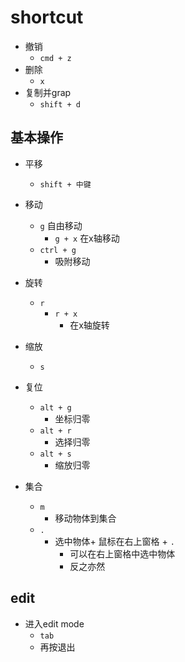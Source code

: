 # shortcut
+ 撤销
    + `cmd + z`
+ 删除
    + `x`
+ 复制并grap
    + `shift + d`

## 基本操作

+ 平移
    + `shift + 中键`

+ 移动
    + `g` 自由移动
        + `g + x` 在x轴移动
    + `ctrl + g`
        + 吸附移动

+ 旋转
    + `r`
        + `r + x`
            + 在x轴旋转

+ 缩放
    + `s`

+ 复位
    + `alt + g`
        + 坐标归零
    + `alt + r`
        + 选择归零
    + `alt + s`
        + 缩放归零

+ 集合
    + `m`
        + 移动物体到集合
    + `.`
        + 选中物体+ 鼠标在右上窗格 + `.`
            + 可以在右上窗格中选中物体
            + 反之亦然

## edit
+ 进入edit mode
    + `tab`
    + 再按退出